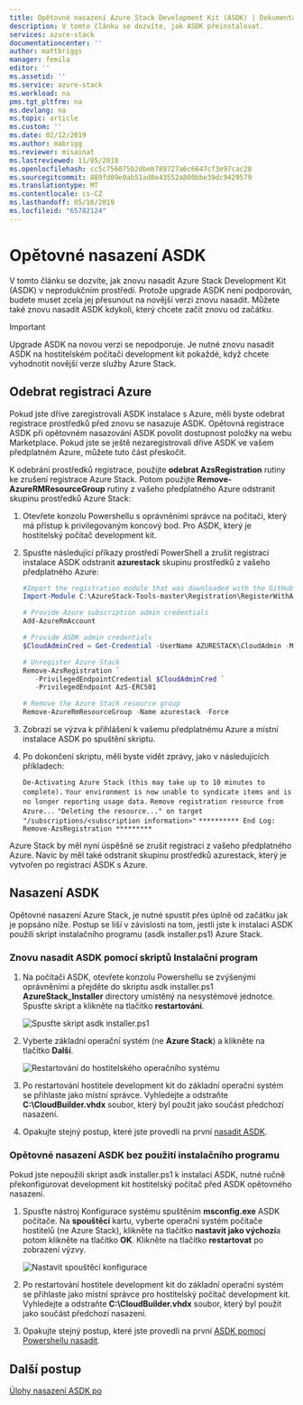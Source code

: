 ```yaml
---
title: Opětovné nasazení Azure Stack Development Kit (ASDK) | Dokumentace Microsoftu
description: V tomto článku se dozvíte, jak ASDK přeinstalovat.
services: azure-stack
documentationcenter: ''
author: mattbriggs
manager: femila
editor: ''
ms.assetid: ''
ms.service: azure-stack
ms.workload: na
pms.tgt_pltfrm: na
ms.devlang: na
ms.topic: article
ms.custom: ''
ms.date: 02/12/2019
ms.author: mabrigg
ms.reviewer: misainat
ms.lastreviewed: 11/05/2018
ms.openlocfilehash: cc5c756075b2dbeb789727a6c6647cf3e97cac28
ms.sourcegitcommit: 889fd09e0ab51ad0e43552a800bbe39dc9429579
ms.translationtype: MT
ms.contentlocale: cs-CZ
ms.lasthandoff: 05/16/2019
ms.locfileid: "65782124"
---
```

# <a name="redeploy-the-asdk"></a>Opětovné nasazení ASDK
V tomto článku se dozvíte, jak znovu nasadit Azure Stack Development Kit (ASDK) v neprodukčním prostředí. Protože upgrade ASDK není podporován, budete muset zcela jej přesunout na novější verzi znovu nasadit. Můžete také znovu nasadit ASDK kdykoli, který chcete začít znovu od začátku.

> [!IMPORTANT]
> Upgrade ASDK na novou verzi se nepodporuje. Je nutné znovu nasadit ASDK na hostitelském počítači development kit pokaždé, když chcete vyhodnotit novější verze služby Azure Stack.

## <a name="remove-azure-registration"></a>Odebrat registraci Azure 
Pokud jste dříve zaregistrovali ASDK instalace s Azure, měli byste odebrat registrace prostředků před znovu se nasazuje ASDK. Opětovná registrace ASDK při opětovném nasazování ASDK povolit dostupnost položky na webu Marketplace. Pokud jste se ještě nezaregistrovali dříve ASDK ve vašem předplatném Azure, můžete tuto část přeskočit.

K odebrání prostředků registrace, použijte **odebrat AzsRegistration** rutiny ke zrušení registrace Azure Stack. Potom použijte **Remove-AzureRMResourceGroup** rutiny z vašeho předplatného Azure odstranit skupinu prostředků Azure Stack:

1. Otevřete konzolu Powershellu s oprávněními správce na počítači, který má přístup k privilegovaným koncový bod. Pro ASDK, který je hostitelský počítač development kit.

2. Spusťte následující příkazy prostředí PowerShell a zrušit registraci instalace ASDK odstranit **azurestack** skupinu prostředků z vašeho předplatného Azure:

   ```powershell    
   #Import the registration module that was downloaded with the GitHub tools
   Import-Module C:\AzureStack-Tools-master\Registration\RegisterWithAzure.psm1

   # Provide Azure subscription admin credentials
   Add-AzureRmAccount

   # Provide ASDK admin credentials
   $CloudAdminCred = Get-Credential -UserName AZURESTACK\CloudAdmin -Message "Enter the cloud domain credentials to access the privileged endpoint"

   # Unregister Azure Stack
   Remove-AzsRegistration `
      -PrivilegedEndpointCredential $CloudAdminCred `
      -PrivilegedEndpoint AzS-ERCS01

   # Remove the Azure Stack resource group
   Remove-AzureRmResourceGroup -Name azurestack -Force
   ```

3. Zobrazí se výzva k přihlášení k vašemu předplatnému Azure a místní instalace ASDK po spuštění skriptu.
4. Po dokončení skriptu, měli byste vidět zprávy, jako v následujících příkladech:

    `De-Activating Azure Stack (this may take up to 10 minutes to complete).` `Your environment is now unable to syndicate items and is no longer reporting usage data.`
    `Remove registration resource from Azure...`
    `"Deleting the resource..." on target "/subscriptions/<subscription information>"`
    `********** End Log: Remove-AzsRegistration *********`



Azure Stack by měl nyní úspěšně se zrušit registraci z vašeho předplatného Azure. Navíc by měl také odstranit skupinu prostředků azurestack, který je vytvořen po registraci ASDK s Azure.

## <a name="deploy-the-asdk"></a>Nasazení ASDK
Opětovné nasazení Azure Stack, je nutné spustit přes úplně od začátku jak je popsáno níže. Postup se liší v závislosti na tom, jestli jste k instalaci ASDK použili skript instalačního programu (asdk installer.ps1) Azure Stack.

### <a name="redeploy-the-asdk-using-the-installer-script"></a>Znovu nasadit ASDK pomocí skriptů Instalační program
1. Na počítači ASDK, otevřete konzolu Powershellu se zvýšenými oprávněními a přejděte do skriptu asdk installer.ps1 **AzureStack_Installer** directory umístěný na nesystémové jednotce. Spusťte skript a klikněte na tlačítko **restartování**.

   ![Spusťte skript asdk installer.ps1](media/asdk-redeploy/1.png)

2. Vyberte základní operační systém (ne **Azure Stack**) a klikněte na tlačítko **Další**.

   ![Restartování do hostitelského operačního systému](media/asdk-redeploy/2.png)

3. Po restartování hostitele development kit do základní operační systém se přihlaste jako místní správce. Vyhledejte a odstraňte **C:\CloudBuilder.vhdx** soubor, který byl použit jako součást předchozí nasazení. 

4. Opakujte stejný postup, které jste provedli na první [nasadit ASDK](asdk-install.md).

### <a name="redeploy-the-asdk-without-using-the-installer"></a>Opětovné nasazení ASDK bez použití instalačního programu
Pokud jste nepoužili skript asdk installer.ps1 k instalaci ASDK, nutné ručně překonfigurovat development kit hostitelský počítač před ASDK opětovného nasazení.

1. Spusťte nástroj Konfigurace systému spuštěním **msconfig.exe** ASDK počítače. Na **spouštěcí** kartu, vyberte operační systém počítače hostitelů (ne Azure Stack), klikněte na tlačítko **nastavit jako výchozí**a potom klikněte na tlačítko **OK**. Klikněte na tlačítko **restartovat** po zobrazení výzvy.

      ![Nastavit spouštěcí konfigurace](media/asdk-redeploy/4.png)

2. Po restartování hostitele development kit do základní operační systém se přihlaste jako místní správce pro hostitelský počítač development kit. Vyhledejte a odstraňte **C:\CloudBuilder.vhdx** soubor, který byl použit jako součást předchozí nasazení. 

3. Opakujte stejný postup, které jste provedli na první [ASDK pomocí Powershellu nasadit](asdk-deploy-powershell.md).


## <a name="next-steps"></a>Další postup
[Úlohy nasazení ASDK po](asdk-post-deploy.md)




